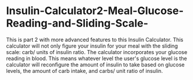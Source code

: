 # Insulin-Calculator2-Meal-Glucose-Reading-and-Sliding-Scale-
This is part 2 with more advanced features to this Insulin Calculator. This calculator will not only figure your insulin for your meal with the sliding scale: carb/ units of insulin ratio. The calculator incorporates your glucose reading in blood. This means whatever level the user's glucose level is the calculator will reconfigure the amount of insulin to take based on glucose levels, the amount of carb intake, and carbs/ unit ratio of insulin.
